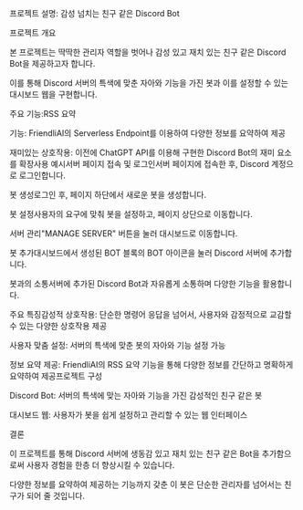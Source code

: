 프로젝트 설명: 감성 넘치는 친구 같은 Discord Bot

프로젝트 개요

본 프로젝트는 딱딱한 관리자 역할을 벗어나 감성 있고 재치 있는 친구 같은 Discord Bot을 제공하고자 합니다.

이를 통해 Discord 서버의 특색에 맞춘 자아와 기능을 가진 봇과 이를 설정할 수 있는 대시보드 웹을 구현합니다.

주요 기능:RSS 요약

기능: FriendliAI의 Serverless Endpoint를 이용하여 다양한 정보를 요약하여 제공

재미있는 상호작용: 이전에 ChatGPT API를 이용해 구현한 Discord Bot의 재미 요소를 확장사용 예시서버 페이지 접속 및 로그인서버 페이지에 접속한 후, Discord 계정으로 로그인합니다.

봇 생성로그인 후, 페이지 하단에서 새로운 봇을 생성합니다.

봇 설정사용자의 요구에 맞춰 봇을 설정하고, 페이지 상단으로 이동합니다.

서버 관리"MANAGE SERVER" 버튼을 눌러 대시보드로 이동합니다.

봇 추가대시보드에서 생성된 BOT 블록의 BOT 아이콘을 눌러 Discord 서버에 추가합니다.

봇과의 소통서버에 추가된 Discord Bot과 자유롭게 소통하며 다양한 기능을 활용합니다.

주요 특징감성적 상호작용: 단순한 명령어 응답을 넘어서, 사용자와 감정적으로 교감할 수 있는 다양한 상호작용 제공

사용자 맞춤 설정: 서버의 특색에 맞춘 봇의 자아와 기능 설정 가능

정보 요약 제공: FriendliAI의 RSS 요약 기능을 통해 다양한 정보를 간단하고 명확하게 요약하여 제공프로젝트 구성

Discord Bot: 서버의 특색에 맞는 자아와 기능을 가진 감성적인 친구 같은 봇

대시보드 웹: 사용자가 봇을 쉽게 설정하고 관리할 수 있는 웹 인터페이스

결론

이 프로젝트를 통해 Discord 서버에 생동감 있고 재치 있는 친구 같은 Bot을 추가함으로써 사용자 경험을 한층 더 향상시킬 수 있습니다.

다양한 정보를 요약하여 제공하는 기능까지 갖춘 이 봇은 단순한 관리자를 넘어서는 친구가 되어 줄 것입니다.
